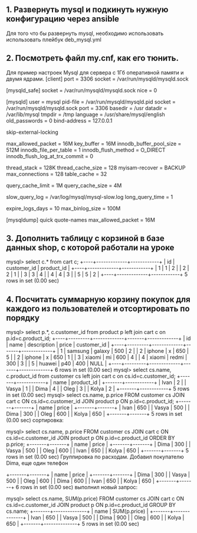 ## 1. Развернуть mysql и подкинуть нужную конфигурацию через ansible


Для того что бы развернуть  mysql, необходимо использовать использовать плейбук deb_mysql.yml



## 2. Посмотреть файл my.cnf, как его тюнить.

 Для пример настроек Mysql для сервера с 1Гб оперативной памяти и двумя ядрами.
[client]
port            		= 3306
socket          		= /var/run/mysqld/mysqld.sock

[mysqld_safe]
socket          		= /var/run/mysqld/mysqld.sock
nice           	 		= 0

[mysqld]
user            		= mysql
pid-file        		= /var/run/mysqld/mysqld.pid
socket          		= /var/run/mysqld/mysqld.sock
port            		= 3306
basedir         		= /usr
datadir         		= /var/lib/mysql
tmpdir          		= /tmp
language        		= /usr/share/mysql/english
old_passwords   		= 0
bind-address            	= 127.0.0.1

skip-external-locking

max_allowed_packet      	= 16M
key_buffer              	= 16M
innodb_buffer_pool_size 	= 512M
innodb_file_per_table   	= 1
innodb_flush_method     	= O_DIRECT
innodb_flush_log_at_trx_commit  = 0

thread_stack            	= 128K
thread_cache_size       	= 128
myisam-recover          	= BACKUP
max_connections         	= 128
table_cache             	= 32

query_cache_limit       	= 1M
query_cache_size    		= 4M

slow_query_log        		= /var/log/mysql/mysql-slow.log
long_query_time         	= 1

expire_logs_days        	= 10
max_binlog_size     		= 100M

[mysqldump]
quick
quote-names
max_allowed_packet      	= 16M



## 3. Дополнить таблицу с корзиной в базе данных shop, с которой работали на уроке

mysql> select c.* from cart c;
+----+-------------+------------+
| id | customer_id | product_id |
+----+-------------+------------+
|  1 |           1 |          2 |
|  2 |           2 |          1 |
|  3 |           3 |          4 |
|  4 |           4 |          3 |
|  5 |           5 |          2 |
+----+-------------+------------+
5 rows in set (0.00 sec)



## 4. Посчитать суммарную корзину покупок для каждого из пользователей и отсортировать по порядку
mysql> select p.*, c.customer_id from product p left join cart c on p.id=c.product_id;
+----+---------+-------------+-------+-------------+
| id | name    | description | price | customer_id |
+----+---------+-------------+-------+-------------+
|  1 | samsung | galaxy      |   500 |           2 |
|  2 | iphone  | x           |   650 |           5 |
|  2 | iphone  | x           |   650 |           1 |
|  3 | xiaomi  | mi          |   600 |           4 |
|  4 | xiaomi  | redmi       |   300 |           3 |
|  5 | huawei  | p40         |   400 |        NULL |
+----+---------+-------------+-------+-------------+
6 rows in set (0.00 sec)
mysql> select cs.name, c.product_id from customer cs left join cart c on cs.id=c.customer_id;
+-------+------------+
| name  | product_id |
+-------+------------+
| Ivan  |          2 |
| Vasya |          1 |
| Dima  |          4 |
| Oleg  |          3 |
| Kolya |          2 |
+-------+------------+
5 rows in set (0.00 sec)
mysql> select cs.name, p.price FROM customer cs JOIN cart c ON cs.id=c.customer_id JOIN product p ON p.id=c.product_id;
+-------+-------+
| name  | price |
+-------+-------+
| Ivan  |   650 |
| Vasya |   500 |
| Dima  |   300 |
| Oleg  |   600 |
| Kolya |   650 |
+-------+-------+
5 rows in set (0.00 sec)
сортировка:

mysql> select cs.name, p.price FROM customer cs JOIN cart c ON cs.id=c.customer_id JOIN product p ON p.id=c.product_id ORDER BY p.price;
+-------+-------+
| name  | price |
+-------+-------+
| Dima  |   300 |
| Vasya |   500 |
| Oleg  |   600 |
| Ivan  |   650 |
| Kolya |   650 |
+-------+-------+
5 rows in set (0.00 sec)
Группировка по расходам. Добавил покупателю Dima, еще один телефон

+-------+-------+
| name  | price |
+-------+-------+
| Dima  |   300 |
| Vasya |   500 |
| Oleg  |   600 |
| Dima  |   600 |
| Ivan  |   650 |
| Kolya |   650 |
+-------+-------+
6 rows in set (0.00 sec)
выполнил новый запрос:

mysql> select cs.name, SUM(p.price) FROM customer cs JOIN cart c ON cs.id=c.customer_id JOIN product p ON p.id=c.product_id GROUP BY cs.name;
+-------+--------------+
| name  | SUM(p.price) |
+-------+--------------+
| Ivan  |          650 |
| Vasya |          500 |
| Dima  |          900 |
| Oleg  |          600 |
| Kolya |          650 |
+-------+--------------+
5 rows in set (0.00 sec)
